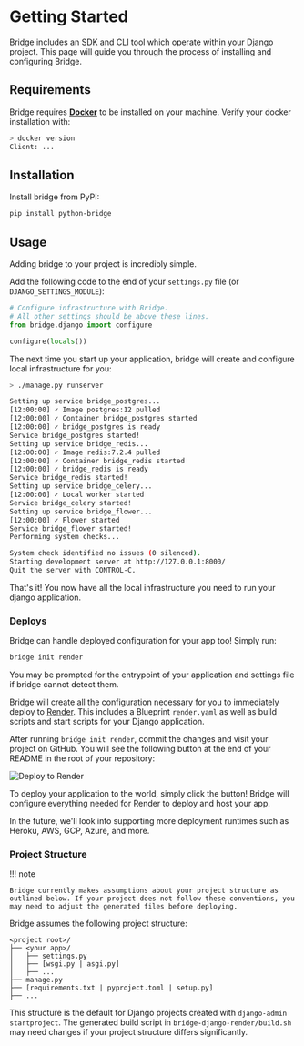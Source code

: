 # Getting Started

Bridge includes an SDK and CLI tool which operate within your Django project. This page will guide you through the process of installing and configuring Bridge.

## Requirements
Bridge requires **[Docker](https://docs.docker.com/get-docker/)** to be installed on your machine.
Verify your docker installation with:
```bash
> docker version
Client: ...
```

## Installation
Install bridge from PyPI:
```bash
pip install python-bridge
```

## Usage
Adding bridge to your project is incredibly simple.

Add the following code to the end of your `settings.py` file (or `DJANGO_SETTINGS_MODULE`):
```python
# Configure infrastructure with Bridge.
# All other settings should be above these lines.
from bridge.django import configure

configure(locals())
```

The next time you start up your application, bridge will create and configure local infrastructure for you:
```bash
> ./manage.py runserver

Setting up service bridge_postgres...
[12:00:00] ✓ Image postgres:12 pulled
[12:00:00] ✓ Container bridge_postgres started
[12:00:00] ✓ bridge_postgres is ready
Service bridge_postgres started!
Setting up service bridge_redis...
[12:00:00] ✓ Image redis:7.2.4 pulled
[12:00:00] ✓ Container bridge_redis started
[12:00:00] ✓ bridge_redis is ready
Service bridge_redis started!
Setting up service bridge_celery...
[12:00:00] ✓ Local worker started
Service bridge_celery started!
Setting up service bridge_flower...
[12:00:00] ✓ Flower started
Service bridge_flower started!
Performing system checks...

System check identified no issues (0 silenced).
Starting development server at http://127.0.0.1:8000/
Quit the server with CONTROL-C.
```
That's it! You now have all the local infrastructure you need to run your django application.

### Deploys
Bridge can handle deployed configuration for your app too! Simply run:
```bash
bridge init render
```
You may be prompted for the entrypoint of your application and settings file if bridge cannot detect them. 

Bridge will create all the configuration necessary for you to immediately deploy to [Render](https://render.com/). This includes a Blueprint `render.yaml` as well as build scripts and start scripts for your Django application.

After running `bridge init render`, commit the changes and visit your project on GitHub. You will see the following button at the end of your README in the root of your repository:

![Deploy to Render](https://render.com/images/deploy-to-render-button.svg)

To deploy your application to the world, simply click the button! Bridge will configure everything needed for Render to deploy and host your app.

In the future, we'll look into supporting more deployment runtimes such as Heroku, AWS, GCP, Azure, and more.

### Project Structure

!!! note

    Bridge currently makes assumptions about your project structure as outlined below. If your project does not follow these conventions, you may need to adjust the generated files before deploying.

Bridge assumes the following project structure:
```
<project root>/
├── <your app>/
│   ├── settings.py
│   ├── [wsgi.py | asgi.py]
│   ├── ...
├── manage.py
├── [requirements.txt | pyproject.toml | setup.py]
├── ...
```

This structure is the default for Django projects created with `django-admin startproject`. The generated build script in `bridge-django-render/build.sh` may need changes if your project structure differs significantly.